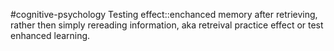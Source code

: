 #cognitive-psychology 
Testing effect::enchanced memory after retrieving, rather then simply rereading information, aka retreival practice effect or test enhanced learning.
<!--SR:!2024-04-09,2,230-->